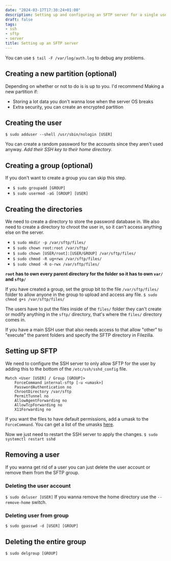 ```yaml
---
date: "2024-03-17T17:30:24+01:00"
description: Setting up and configuring an SFTP server for a single user and/or a group..
draft: false
tags:
- ssh
- sftp
- server
title: Setting up an SFTP server
---
```


You can use `$ tail -F /var/log/auth.log` to debug any problems.

## Creating a new partition (optional)
Depending on whether or not to do is is up to you.
I'd recommend Making a new partition if:
- Storing a lot data you don't wanna lose when the server OS breaks
- Extra security, you can create an encrypted partition

## Creating the user
`$ sudo adduser --shell /usr/sbin/nologin [USER]` 

You can create a random password for the accounts since they aren't used anyway.
*Add their SSH key to their home directory.*

## Creating a group (optional)
If you don't want to create a group you can skip this step.
- `$ sudo groupadd [GROUP]`
- `$ sudo usermod -aG [GROUP] [USER]`

## Creating the directories
We need to create a directory to store the password database in. We also need to create a directory to chroot the user in, so it can't access anything else on the server.

- `$ sudo mkdir -p /var/sftp/files/`
- `$ sudo chown root:root /var/sftp/`
- `$ sudo chown [USER/root]:[USER/GROUP] /var/sftp/files/`
- `$ sudo chmod -R ug+rwx /var/sftp/files/`
- `$ sudo chmod -R o-rwx /var/sftp/files/`

__**`root` has to own every parent directory for the folder so it has to own `var/` and `sftp/`**__

If you have created a group, set the group bit to the file `/var/sftp/files/` folder to allow anyone in the group to upload and access any file.
`$ sudo chmod g+s /var/sftp/files/`

The users have to put the files inside of the `files/` folder they can't create or modify anything in the `sftp/` directory, that's where the `files/` directory comes in.

If you have a main SSH user that also needs access to that allow "other" to "execute" the parent folders and specify the SFTP directory in Filezilla.

## Setting up SFTP
We need to configure the SSH server to only allow SFTP for the user by adding this to the bottom of the `/etc/ssh/sshd_config` file.

```
Match <User [USER] / Group [GROUP]>
    ForceCommand internal-sftp [-u <umask>]
    PasswordAuthentication no
    ChrootDirectory /var/sftp
    PermitTunnel no
    AllowAgentForwarding no
    AllowTcpForwarding no
    X11Forwarding no
```

If you want the files to have default permissions, add a umask to the `ForceCommand`. You can get a list of the umasks [here](https://wintelguy.com/umask-calc.pl).

Now we just need to restart the SSH server to apply the changes.
`$ sudo systemctl restart sshd`

## Removing a user
If you wanna get rid of a user you can just delete the user account or remove them from the SFTP group.

### Deleting the user account
`$ sudo deluser [USER]`
If you wanna remove the home directory use the `--remove-home` switch.

### Deleting user from group
`$ sudo gpasswd -d [USER] [GROUP]`

## Deleting the entire group
`$ sudo delgroup [GROUP]`

